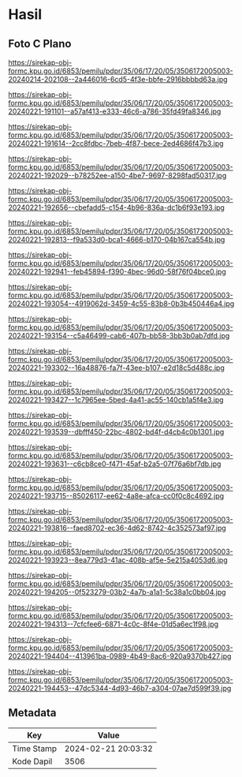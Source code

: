 # Hasil

## Foto C Plano

https://sirekap-obj-formc.kpu.go.id/6853/pemilu/pdpr/35/06/17/20/05/3506172005003-20240214-202108--2a446016-6cd5-4f3e-bbfe-2916bbbbd63a.jpg

https://sirekap-obj-formc.kpu.go.id/6853/pemilu/pdpr/35/06/17/20/05/3506172005003-20240221-191101--a57af413-e333-46c6-a786-35fd49fa8346.jpg

https://sirekap-obj-formc.kpu.go.id/6853/pemilu/pdpr/35/06/17/20/05/3506172005003-20240221-191614--2cc8fdbc-7beb-4f87-bece-2ed4686f47b3.jpg

https://sirekap-obj-formc.kpu.go.id/6853/pemilu/pdpr/35/06/17/20/05/3506172005003-20240221-192029--b78252ee-a150-4be7-9697-8298fad50317.jpg

https://sirekap-obj-formc.kpu.go.id/6853/pemilu/pdpr/35/06/17/20/05/3506172005003-20240221-192656--cbefadd5-c154-4b96-836a-dc1b6f93e193.jpg

https://sirekap-obj-formc.kpu.go.id/6853/pemilu/pdpr/35/06/17/20/05/3506172005003-20240221-192813--f9a533d0-bca1-4666-b170-04b167ca554b.jpg

https://sirekap-obj-formc.kpu.go.id/6853/pemilu/pdpr/35/06/17/20/05/3506172005003-20240221-192941--feb45894-f390-4bec-96d0-58f76f04bce0.jpg

https://sirekap-obj-formc.kpu.go.id/6853/pemilu/pdpr/35/06/17/20/05/3506172005003-20240221-193054--4919062d-3459-4c55-83b8-0b3b450446a4.jpg

https://sirekap-obj-formc.kpu.go.id/6853/pemilu/pdpr/35/06/17/20/05/3506172005003-20240221-193154--c5a46499-cab6-407b-bb58-3bb3b0ab7dfd.jpg

https://sirekap-obj-formc.kpu.go.id/6853/pemilu/pdpr/35/06/17/20/05/3506172005003-20240221-193302--16a48876-fa7f-43ee-b107-e2d18c5d488c.jpg

https://sirekap-obj-formc.kpu.go.id/6853/pemilu/pdpr/35/06/17/20/05/3506172005003-20240221-193427--1c7965ee-5bed-4a41-ac55-140cb1a5f4e3.jpg

https://sirekap-obj-formc.kpu.go.id/6853/pemilu/pdpr/35/06/17/20/05/3506172005003-20240221-193539--dbfff450-22bc-4802-bd4f-d4cb4c0b1301.jpg

https://sirekap-obj-formc.kpu.go.id/6853/pemilu/pdpr/35/06/17/20/05/3506172005003-20240221-193631--c6cb8ce0-f471-45af-b2a5-07f76a6bf7db.jpg

https://sirekap-obj-formc.kpu.go.id/6853/pemilu/pdpr/35/06/17/20/05/3506172005003-20240221-193715--85026117-ee62-4a8e-afca-cc0f0c8c4692.jpg

https://sirekap-obj-formc.kpu.go.id/6853/pemilu/pdpr/35/06/17/20/05/3506172005003-20240221-193816--faed8702-ec36-4d62-8742-4c352573af97.jpg

https://sirekap-obj-formc.kpu.go.id/6853/pemilu/pdpr/35/06/17/20/05/3506172005003-20240221-193923--8ea779d3-41ac-408b-af5e-5e215a4053d6.jpg

https://sirekap-obj-formc.kpu.go.id/6853/pemilu/pdpr/35/06/17/20/05/3506172005003-20240221-194205--0f523279-03b2-4a7b-a1a1-5c38a1c0bb04.jpg

https://sirekap-obj-formc.kpu.go.id/6853/pemilu/pdpr/35/06/17/20/05/3506172005003-20240221-194313--7cfcfee6-6871-4c0c-8f4e-01d5a6ec1f98.jpg

https://sirekap-obj-formc.kpu.go.id/6853/pemilu/pdpr/35/06/17/20/05/3506172005003-20240221-194404--413961ba-0989-4b49-8ac6-920a9370b427.jpg

https://sirekap-obj-formc.kpu.go.id/6853/pemilu/pdpr/35/06/17/20/05/3506172005003-20240221-194453--47dc5344-4d93-46b7-a304-07ae7d599f39.jpg


## Metadata

| Key        | Value               |
| ---------- | ------------------- |
| Time Stamp | 2024-02-21 20:03:32 |
| Kode Dapil | 3506                |



